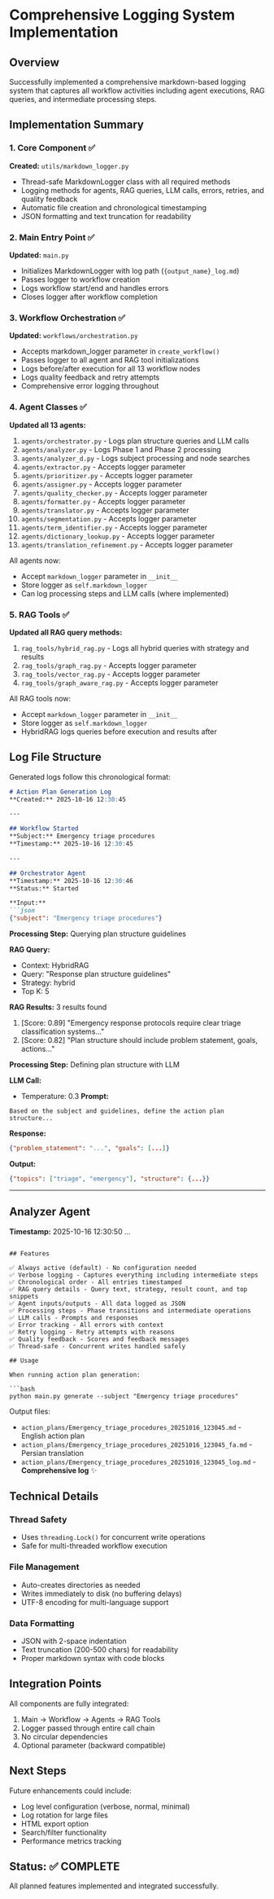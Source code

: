 # Comprehensive Logging System Implementation

## Overview
Successfully implemented a comprehensive markdown-based logging system that captures all workflow activities including agent executions, RAG queries, and intermediate processing steps.

## Implementation Summary

### 1. Core Component ✅
**Created:** `utils/markdown_logger.py`
- Thread-safe MarkdownLogger class with all required methods
- Logging methods for agents, RAG queries, LLM calls, errors, retries, and quality feedback
- Automatic file creation and chronological timestamping
- JSON formatting and text truncation for readability

### 2. Main Entry Point ✅
**Updated:** `main.py`
- Initializes MarkdownLogger with log path (`{output_name}_log.md`)
- Passes logger to workflow creation
- Logs workflow start/end and handles errors
- Closes logger after workflow completion

### 3. Workflow Orchestration ✅
**Updated:** `workflows/orchestration.py`
- Accepts markdown_logger parameter in `create_workflow()`
- Passes logger to all agent and RAG tool initializations
- Logs before/after execution for all 13 workflow nodes
- Logs quality feedback and retry attempts
- Comprehensive error logging throughout

### 4. Agent Classes ✅
**Updated all 13 agents:**
1. `agents/orchestrator.py` - Logs plan structure queries and LLM calls
2. `agents/analyzer.py` - Logs Phase 1 and Phase 2 processing
3. `agents/analyzer_d.py` - Logs subject processing and node searches
4. `agents/extractor.py` - Accepts logger parameter
5. `agents/prioritizer.py` - Accepts logger parameter
6. `agents/assigner.py` - Accepts logger parameter
7. `agents/quality_checker.py` - Accepts logger parameter
8. `agents/formatter.py` - Accepts logger parameter
9. `agents/translator.py` - Accepts logger parameter
10. `agents/segmentation.py` - Accepts logger parameter
11. `agents/term_identifier.py` - Accepts logger parameter
12. `agents/dictionary_lookup.py` - Accepts logger parameter
13. `agents/translation_refinement.py` - Accepts logger parameter

All agents now:
- Accept `markdown_logger` parameter in `__init__`
- Store logger as `self.markdown_logger`
- Can log processing steps and LLM calls (where implemented)

### 5. RAG Tools ✅
**Updated all RAG query methods:**
1. `rag_tools/hybrid_rag.py` - Logs all hybrid queries with strategy and results
2. `rag_tools/graph_rag.py` - Accepts logger parameter
3. `rag_tools/vector_rag.py` - Accepts logger parameter
4. `rag_tools/graph_aware_rag.py` - Accepts logger parameter

All RAG tools now:
- Accept `markdown_logger` parameter in `__init__`
- Store logger as `self.markdown_logger`
- HybridRAG logs queries before execution and results after

## Log File Structure

Generated logs follow this chronological format:

```markdown
# Action Plan Generation Log
**Created:** 2025-10-16 12:30:45

---

## Workflow Started
**Subject:** Emergency triage procedures
**Timestamp:** 2025-10-16 12:30:45

---

## Orchestrator Agent
**Timestamp:** 2025-10-16 12:30:46
**Status:** Started

**Input:**
```json
{"subject": "Emergency triage procedures"}
```

**Processing Step:** Querying plan structure guidelines

**RAG Query:**
- Context: HybridRAG
- Query: "Response plan structure guidelines"
- Strategy: hybrid
- Top K: 5

**RAG Results:** 3 results found
1. [Score: 0.89] "Emergency response protocols require clear triage classification systems..."
2. [Score: 0.82] "Plan structure should include problem statement, goals, actions..."

**Processing Step:** Defining plan structure with LLM

**LLM Call:**
- Temperature: 0.3
**Prompt:**
```
Based on the subject and guidelines, define the action plan structure...
```
**Response:**
```json
{"problem_statement": "...", "goals": [...]}
```

**Output:**
```json
{"topics": ["triage", "emergency"], "structure": {...}}
```

---

## Analyzer Agent
**Timestamp:** 2025-10-16 12:30:50
...
```

## Features

✅ Always active (default) - No configuration needed
✅ Verbose logging - Captures everything including intermediate steps
✅ Chronological order - All entries timestamped
✅ RAG query details - Query text, strategy, result count, and top snippets
✅ Agent inputs/outputs - All data logged as JSON
✅ Processing steps - Phase transitions and intermediate operations
✅ LLM calls - Prompts and responses
✅ Error tracking - All errors with context
✅ Retry logging - Retry attempts with reasons
✅ Quality feedback - Scores and feedback messages
✅ Thread-safe - Concurrent writes handled safely

## Usage

When running action plan generation:

```bash
python main.py generate --subject "Emergency triage procedures"
```

Output files:
- `action_plans/Emergency_triage_procedures_20251016_123045.md` - English action plan
- `action_plans/Emergency_triage_procedures_20251016_123045_fa.md` - Persian translation
- `action_plans/Emergency_triage_procedures_20251016_123045_log.md` - **Comprehensive log** ✨

## Technical Details

### Thread Safety
- Uses `threading.Lock()` for concurrent write operations
- Safe for multi-threaded workflow execution

### File Management
- Auto-creates directories as needed
- Writes immediately to disk (no buffering delays)
- UTF-8 encoding for multi-language support

### Data Formatting
- JSON with 2-space indentation
- Text truncation (200-500 chars) for readability
- Proper markdown syntax with code blocks

## Integration Points

All components are fully integrated:
1. Main → Workflow → Agents → RAG Tools
2. Logger passed through entire call chain
3. No circular dependencies
4. Optional parameter (backward compatible)

## Next Steps

Future enhancements could include:
- Log level configuration (verbose, normal, minimal)
- Log rotation for large files
- HTML export option
- Search/filter functionality
- Performance metrics tracking

## Status: ✅ COMPLETE

All planned features implemented and integrated successfully.

